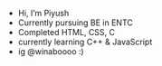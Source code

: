 - Hi, I’m Piyush
- Currently pursuing BE in ENTC
- Completed HTML, CSS, C
- currently learning C++ & JavaScript
- ig @winaboooo :)

<!---
winaboooo/winaboooo is a ✨ special ✨ repository because its `README.md` (this file) appears on your GitHub profile.
You can click the Preview link to take a look at your changes.
--->
